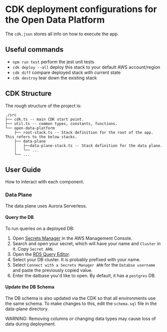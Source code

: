 # CDK deployment configurations for the Open Data Platform

The `cdk.json` stores all info on how to execute the app.

## Useful commands

* `npm run test`     perform the jest unit tests
* `cdk deploy --all` deploy this stack to your default AWS account/region
* `cdk diff`         compare deployed stack with current state
* `cdk destroy`      tear down the existing stack

## CDK Structure

The rough structure of the project is:

```text
./src
├── cdk.ts -- main CDK start point.
├── util.ts -- common types, constants, functions.
└── open-data-platform
    ├── root-stack.ts -- Stack definition for the root of the app. This refers to the below stacks.
    ├── data-plane
    │   ├──data-plane-stack.ts -- Stack definition for the data plane.
    │   └── ...
    └── ...
```

## User Guide

How to interact with each component.

### Data Plane

The data plane uses Aurora Serverless.

#### Query the DB

To run queries on a deployed DB:

1. Open [Secrets Manager](https://us-east-2.console.aws.amazon.com/secretsmanager/home?region=us-east-2#!/listSecrets/) in the AWS Management Console.
1. Search and open your secret, which will have your name and `Cluster` in it. Copy `Secret ARN`.
1. Open the [RDS Query Editor](https://us-east-2.console.aws.amazon.com/rds/home?region=us-east-2#query-editor:).
1. Select your DB cluster. It is probably prefixed with your name.
1. Select `Connect with a Secrets Manager ARN` for the `Databse username` and paste the previously copied value.
1. Enter the datbase you'd like to open. By default, it has a `postgres` DB.

#### Update the DB Schema

The DB schema is also updated via the CDK so that all environments use the same schema. To make
changes to this, edit the `schema.sql` file in the data-plane directory.

WARNING: Removing columns or changing data types may cause loss of data during deployment.
